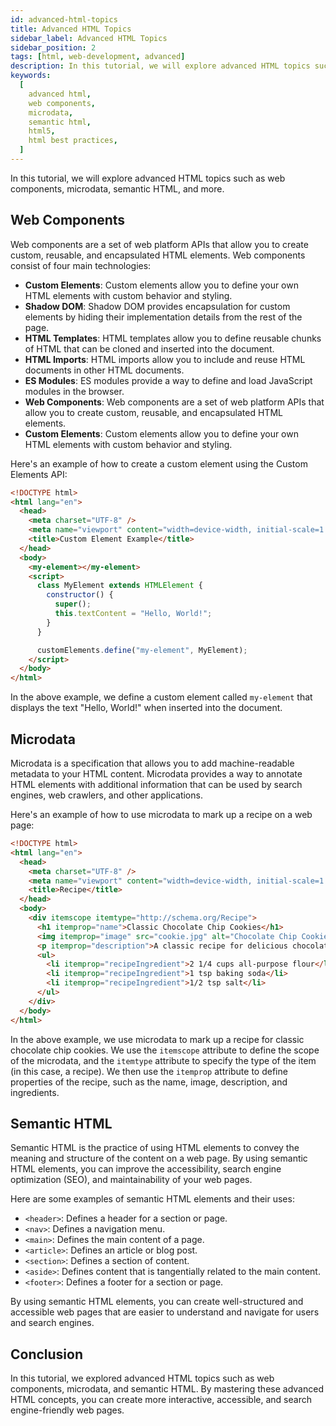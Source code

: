 ```yaml
---
id: advanced-html-topics
title: Advanced HTML Topics
sidebar_label: Advanced HTML Topics
sidebar_position: 2
tags: [html, web-development, advanced]
description: In this tutorial, we will explore advanced HTML topics such as web components, microdata, and more.
keywords:
  [
    advanced html,
    web components,
    microdata,
    semantic html,
    html5,
    html best practices,
  ]
---
```


In this tutorial, we will explore advanced HTML topics such as web components, microdata, semantic HTML, and more.

<AdsComponent />

## Web Components

Web components are a set of web platform APIs that allow you to create custom, reusable, and encapsulated HTML elements. Web components consist of four main technologies:

- **Custom Elements**: Custom elements allow you to define your own HTML elements with custom behavior and styling.
- **Shadow DOM**: Shadow DOM provides encapsulation for custom elements by hiding their implementation details from the rest of the page.
- **HTML Templates**: HTML templates allow you to define reusable chunks of HTML that can be cloned and inserted into the document.
- **HTML Imports**: HTML imports allow you to include and reuse HTML documents in other HTML documents.
- **ES Modules**: ES modules provide a way to define and load JavaScript modules in the browser.
- **Web Components**: Web components are a set of web platform APIs that allow you to create custom, reusable, and encapsulated HTML elements.
- **Custom Elements**: Custom elements allow you to define your own HTML elements with custom behavior and styling.

Here's an example of how to create a custom element using the Custom Elements API:

```html title="index.html"
<!DOCTYPE html>
<html lang="en">
  <head>
    <meta charset="UTF-8" />
    <meta name="viewport" content="width=device-width, initial-scale=1.0" />
    <title>Custom Element Example</title>
  </head>
  <body>
    <my-element></my-element>
    <script>
      class MyElement extends HTMLElement {
        constructor() {
          super();
          this.textContent = "Hello, World!";
        }
      }

      customElements.define("my-element", MyElement);
    </script>
  </body>
</html>
```

In the above example, we define a custom element called `my-element` that displays the text "Hello, World!" when inserted into the document.

<AdsComponent />

## Microdata

Microdata is a specification that allows you to add machine-readable metadata to your HTML content. Microdata provides a way to annotate HTML elements with additional information that can be used by search engines, web crawlers, and other applications.

Here's an example of how to use microdata to mark up a recipe on a web page:

```html title="index.html"
<!DOCTYPE html>
<html lang="en">
  <head>
    <meta charset="UTF-8" />
    <meta name="viewport" content="width=device-width, initial-scale=1.0" />
    <title>Recipe</title>
  </head>
  <body>
    <div itemscope itemtype="http://schema.org/Recipe">
      <h1 itemprop="name">Classic Chocolate Chip Cookies</h1>
      <img itemprop="image" src="cookie.jpg" alt="Chocolate Chip Cookies" />
      <p itemprop="description">A classic recipe for delicious chocolate chip cookies.</p>
      <ul>
        <li itemprop="recipeIngredient">2 1/4 cups all-purpose flour</li>
        <li itemprop="recipeIngredient">1 tsp baking soda</li>
        <li itemprop="recipeIngredient">1/2 tsp salt</li>
      </ul>
    </div>
  </body>
</html>
```

In the above example, we use microdata to mark up a recipe for classic chocolate chip cookies. We use the `itemscope` attribute to define the scope of the microdata, and the `itemtype` attribute to specify the type of the item (in this case, a recipe). We then use the `itemprop` attribute to define properties of the recipe, such as the name, image, description, and ingredients.

## Semantic HTML

Semantic HTML is the practice of using HTML elements to convey the meaning and structure of the content on a web page. By using semantic HTML elements, you can improve the accessibility, search engine optimization (SEO), and maintainability of your web pages.

Here are some examples of semantic HTML elements and their uses:

- `<header>`: Defines a header for a section or page.
- `<nav>`: Defines a navigation menu.
- `<main>`: Defines the main content of a page.
- `<article>`: Defines an article or blog post.
- `<section>`: Defines a section of content.
- `<aside>`: Defines content that is tangentially related to the main content.
- `<footer>`: Defines a footer for a section or page.

By using semantic HTML elements, you can create well-structured and accessible web pages that are easier to understand and navigate for users and search engines.

## Conclusion

In this tutorial, we explored advanced HTML topics such as web components, microdata, and semantic HTML. By mastering these advanced HTML concepts, you can create more interactive, accessible, and search engine-friendly web pages.

